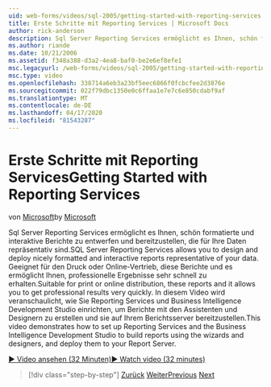 ```yaml
---
uid: web-forms/videos/sql-2005/getting-started-with-reporting-services
title: Erste Schritte mit Reporting Services | Microsoft Docs
author: rick-anderson
description: Sql Server Reporting Services ermöglicht es Ihnen, schön formatierte und interaktive Berichte zu entwerfen und bereitzustellen, die für Ihre Daten repräsentativ sind. Geeignet für Druck oder onl...
ms.author: riande
ms.date: 10/21/2006
ms.assetid: f348a388-d3a2-4ea8-baf0-be2e6ef8efe1
msc.legacyurl: /web-forms/videos/sql-2005/getting-started-with-reporting-services
msc.type: video
ms.openlocfilehash: 338714a6eb3a23bf5eec6866f0fcbcfee2d3876e
ms.sourcegitcommit: 022f79dbc1350e0c6ffaa1e7e7c6e850cdabf9af
ms.translationtype: MT
ms.contentlocale: de-DE
ms.lasthandoff: 04/17/2020
ms.locfileid: "81543287"
---
```

# <a name="getting-started-with-reporting-services"></a><span data-ttu-id="8ab21-104">Erste Schritte mit Reporting Services</span><span class="sxs-lookup"><span data-stu-id="8ab21-104">Getting Started with Reporting Services</span></span>

<span data-ttu-id="8ab21-105">von [Microsoft](https://github.com/microsoft)</span><span class="sxs-lookup"><span data-stu-id="8ab21-105">by [Microsoft](https://github.com/microsoft)</span></span>

<span data-ttu-id="8ab21-106">Sql Server Reporting Services ermöglicht es Ihnen, schön formatierte und interaktive Berichte zu entwerfen und bereitzustellen, die für Ihre Daten repräsentativ sind.</span><span class="sxs-lookup"><span data-stu-id="8ab21-106">SQL Server Reporting Services allows you to design and deploy nicely formatted and interactive reports representative of your data.</span></span> <span data-ttu-id="8ab21-107">Geeignet für den Druck oder Online-Vertrieb, diese Berichte und es ermöglicht Ihnen, professionelle Ergebnisse sehr schnell zu erhalten.</span><span class="sxs-lookup"><span data-stu-id="8ab21-107">Suitable for print or online distribution, these reports and it allows you to get professional results very quickly.</span></span> <span data-ttu-id="8ab21-108">In diesem Video wird veranschaulicht, wie Sie Reporting Services und Business Intelligence Development Studio einrichten, um Berichte mit den Assistenten und Designern zu erstellen und sie auf Ihrem Berichtsserver bereitzustellen.</span><span class="sxs-lookup"><span data-stu-id="8ab21-108">This video demonstrates how to set up Reporting Services and the Business Intelligence Development Studio to build reports using the wizards and designers, and deploy them to your Report Server.</span></span>

[<span data-ttu-id="8ab21-109">&#9654; Video ansehen (32 Minuten)</span><span class="sxs-lookup"><span data-stu-id="8ab21-109">&#9654; Watch video (32 minutes)</span></span>](https://channel9.msdn.com/Blogs/ASP-NET-Site-Videos/getting-started-with-reporting-services)

> [!div class="step-by-step"]
> <span data-ttu-id="8ab21-110">[Zurück](using-sql-server-management-studio.md)
> [Weiter](building-and-customizing-reports-in-business-intelligence-development-studio.md)</span><span class="sxs-lookup"><span data-stu-id="8ab21-110">[Previous](using-sql-server-management-studio.md)
[Next](building-and-customizing-reports-in-business-intelligence-development-studio.md)</span></span>
